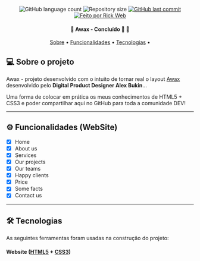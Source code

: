 <p align="center">
  <img alt="GitHub language count" src="https://img.shields.io/github/languages/count/rickweb3/projeto-awax?color=%2304D361">
  <img alt="Repository size" src="https://img.shields.io/github/repo-size/rickweb3/projeto-awax">
  <a href="https://github.com/rickweb3/projeto-awax/commits/master">
    <img alt="GitHub last commit" src="https://img.shields.io/github/last-commit/rickweb3/projeto-awax">
  </a>
  <a href="https://rocketseat.com.br">
    <img alt="Feito por Rick Web" src="https://img.shields.io/badge/desenvolvido%20por-RickWeb-%237519C1">
  </a>
</p>



<h4 align="center"> 
	🚧  Awax - Concluído 🚀 🚧
</h4>

<p align="center">
 <a href="#-sobre-o-projeto">Sobre</a> •
 <a href="#-funcionalidades">Funcionalidades</a> • 
 <a href="#-tecnologias">Tecnologias</a> • 
</p>




## 💻 Sobre o projeto

Awax - projeto desenvolvido com o intuito de tornar real o layout [Awax](https://www.behance.net/gallery/58301549/Free-Landing-Page) desenvolvido pelo **Digital Product Designer Alex Bukin**...

Uma forma de colocar em prática os meus conhecimentos de HTML5 + CSS3 e poder compartilhar aqui no GitHub para toda a comunidade DEV!

---




## ⚙️ Funcionalidades (WebSite)

- [x] Home
- [x] About us
- [x] Services
- [x] Our projects
- [x] Our teams
- [x] Happy clients
- [x] Price
- [x] Some facts
- [x] Contact us

---


## 🛠 Tecnologias

As seguintes ferramentas foram usadas na construção do projeto:

#### **Website**  ([HTML5](https://html.spec.whatwg.org/)  +  [CSS3](https://www.w3.org/Style/CSS/Overview.en.html))
